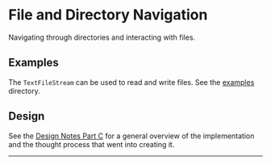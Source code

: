 File and Directory Navigation
=============================
Navigating through directories and interacting with files.

Examples
--------
The `TextFileStream` can be used to read and write files. See the
[examples](../../../examples) directory.

Design
------
See the [Design Notes Part C](../../../DesignNotes-C.md) for a general
overview of the implementation and the thought process that went into
creating it.

-----------------------------------
